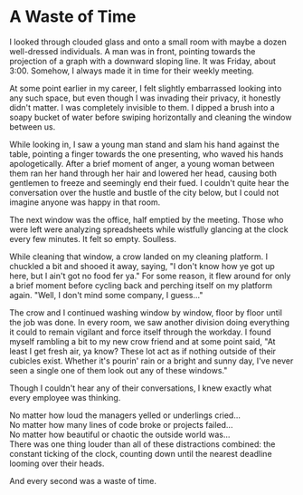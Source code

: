 # A Waste of Time

I looked through clouded glass and onto a small room with maybe a dozen well-dressed individuals. A man was in front, pointing towards the projection of a graph with a downward sloping line. It was Friday, about 3:00. Somehow, I always made it in time for their weekly meeting.

At some point earlier in my career, I felt slightly embarrassed looking into any such space, but even though I was invading their privacy, it honestly didn't matter. I was completely invisible to them. I dipped a brush into a soapy bucket of water before swiping horizontally and cleaning the window between us.

While looking in, I saw a young man stand and slam his hand against the table, pointing a finger towards the one presenting, who waved his hands apologetically. After a brief moment of anger, a young woman between them ran her hand through her hair and lowered her head, causing both gentlemen to freeze and seemingly end their fued. I couldn't quite hear the conversation over the hustle and bustle of the city below, but I could not imagine anyone was happy in that room.

The next window was the office, half emptied by the meeting.
Those who were left were analyzing spreadsheets while wistfully glancing at the clock every few minutes.
It felt so empty.
Soulless.

While cleaning that window, a crow landed on my cleaning platform.
I chuckled a bit and shooed it away, saying, "I don't know how ye got up here, but I ain't got no food fer ya."
For some reason, it flew around for only a brief moment before cycling back and perching itself on my platform again.
"Well, I don't mind some company, I guess..."

The crow and I continued washing window by window, floor by floor until the job was done.
In every room, we saw another division doing everything it could to remain vigilant and force itself through the workday.
I found myself rambling a bit to my new crow friend and at some point said, "At least I get fresh air, ya know? These lot act as if nothing outside of their cubicles exist. Whether it's pourin' rain or a bright and sunny day, I've never seen a single one of them look out any of these windows."

Though I couldn't hear any of their conversations, I knew exactly what every employee was thinking.

No matter how loud the managers yelled or underlings cried...  
No matter how many lines of code broke or projects failed...  
No matter how beautiful or chaotic the outside world was...  
There was one thing louder than all of these distractions combined: the constant ticking of the clock, counting down until the nearest deadline looming over their heads.

And every second was a waste of time.
